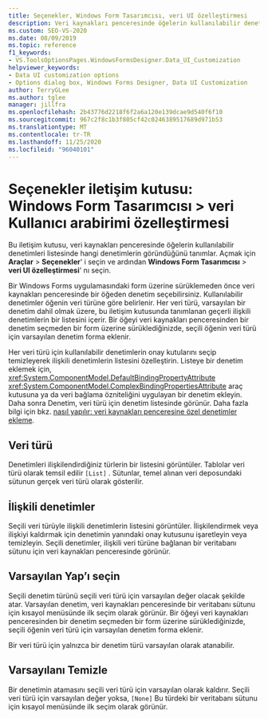 ```yaml
---
title: Seçenekler, Windows Form Tasarımcısı, veri UI özelleştirmesi
description: Veri kaynakları penceresinde öğelerin kullanılabilir denetimleri listesinde hangi denetimlerin göründüğünü tanımlamak için veri UI özelleştirmesi sayfasını nasıl kullanacağınızı öğrenin.
ms.custom: SEO-VS-2020
ms.date: 08/09/2019
ms.topic: reference
f1_keywords:
- VS.ToolsOptionsPages.WindowsFormsDesigner.Data_UI_Customization
helpviewer_keywords:
- Data UI customization options
- Options dialog box, Windows Forms Designer, Data UI Customization
author: TerryGLee
ms.author: tglee
manager: jillfra
ms.openlocfilehash: 2b43776d2218f6f2a6a120e139dcae9d540f6f10
ms.sourcegitcommit: 967c2f8c1b3f805cf42c0246389517689d971b53
ms.translationtype: MT
ms.contentlocale: tr-TR
ms.lasthandoff: 11/25/2020
ms.locfileid: "96040101"
---
```

# <a name="options-dialog-box-windows-forms-designer--data-ui-customization"></a>Seçenekler iletişim kutusu: Windows Form Tasarımcısı > veri Kullanıcı arabirimi özelleştirmesi

Bu iletişim kutusu, veri kaynakları penceresinde öğelerin kullanılabilir denetimleri listesinde hangi denetimlerin göründüğünü tanımlar. Açmak için **Araçlar**  >  **Seçenekler**' i seçin ve ardından **Windows Form Tasarımcısı**  >  **veri UI özelleştirmesi**' nı seçin.

Bir Windows Forms uygulamasındaki form üzerine sürüklemeden önce veri kaynakları penceresinde bir öğeden denetim seçebilirsiniz. Kullanılabilir denetimler öğenin veri türüne göre belirlenir. Her veri türü, varsayılan bir denetim dahil olmak üzere, bu iletişim kutusunda tanımlanan geçerli ilişkili denetimlerin bir listesini içerir. Bir öğeyi veri kaynakları penceresinden bir denetim seçmeden bir form üzerine sürüklediğinizde, seçili öğenin veri türü için varsayılan denetim forma eklenir.

Her veri türü için kullanılabilir denetimlerin onay kutularını seçip temizleyerek ilişkili denetimlerin listesini özelleştirin. Listeye bir denetim eklemek için, <xref:System.ComponentModel.DefaultBindingPropertyAttribute> <xref:System.ComponentModel.ComplexBindingPropertiesAttribute> araç kutusuna ya da veri bağlama özniteliğini uygulayan bir denetim ekleyin. Daha sonra Denetim, veri türü için denetim listesinde görünür. Daha fazla bilgi için bkz. [nasıl yapılır: veri kaynakları penceresine özel denetimler ekleme](../..//data-tools/add-custom-controls-to-the-data-sources-window.md).

## <a name="data-type"></a>Veri türü

Denetimleri ilişkilendirdiğiniz türlerin bir listesini görüntüler. Tablolar veri türü olarak temsil edilir `[List]` . Sütunlar, temel alınan veri deposundaki sütunun gerçek veri türü olarak gösterilir.

## <a name="associated-controls"></a>İlişkili denetimler

Seçili veri türüyle ilişkili denetimlerin listesini görüntüler. İlişkilendirmek veya ilişkiyi kaldırmak için denetimin yanındaki onay kutusunu işaretleyin veya temizleyin. Seçili denetimler, ilişkili veri türüne bağlanan bir veritabanı sütunu için veri kaynakları penceresinde görünür.

## <a name="set-default"></a>Varsayılan Yap’ı seçin

Seçili denetim türünü seçili veri türü için varsayılan değer olacak şekilde atar. Varsayılan denetim, veri kaynakları penceresinde bir veritabanı sütunu için kısayol menüsünde ilk seçim olarak görünür. Bir öğeyi veri kaynakları penceresinden bir denetim seçmeden bir form üzerine sürüklediğinizde, seçili öğenin veri türü için varsayılan denetim forma eklenir.

Bir veri türü için yalnızca bir denetim türü varsayılan olarak atanabilir.

## <a name="clear-default"></a>Varsayılanı Temizle

Bir denetimin atamasını seçili veri türü için varsayılan olarak kaldırır. Seçili veri türü için varsayılan değer yoksa, `[None]` Bu türdeki bir veritabanı sütunu için kısayol menüsünde ilk seçim olarak görünür.
